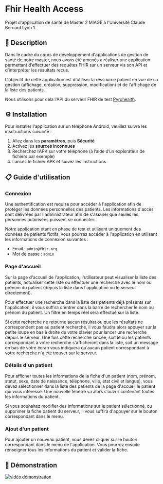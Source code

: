 # Fhir Health Access
Projet d'application de santé de Master 2 MIAGE à l'Université Claude Bernard Lyon 1.

## 📄 Description
Dans le cadre du cours de développement d'applications de gestion de santé de notre master, nous avons été amenés à réaliser une application permettant d’effectuer des requêtes FHIR sur un serveur via son API et d’interpréter les résultats reçus.

L'objectif de cette application est d'utiliser la ressource patient en vue de sa gestion (affichage, création, suppression, modification) et de l'affichage de la liste des patients.

Nous utilisons pour cela l'API du serveur FHIR de test [Pyrohealth](https://stu3.test.pyrohealth.net/fhir/).

## ⚙ Installation
Pour installer l'application sur un téléphone Android, veuillez suivre les insctructions suivante :
1. Allez dans les **paramètres**, puis **Sécurité**
2. Activez les **sources inconnues**
3. Recherchez l’APK sur votre téléphone (à l’aide d’un explorateur de fichiers par exemple)
4. Lancez le fichier APK et suivez les instructions

## 📋 Guide d'utilisation

### Connexion
Une authentification est requise pour accéder à l'application afin de protéger les données personnelles des patients. Les informations d'accès sont délivrées par l'administrateur afin de s'assurer que seules les personnes autorisées puissent se connecter.

Notre application étant en phase de test et utilisant uniquement des données de patients fictifs, vous pourrez accéder à l'application en utilisant les informations de connexion suivantes :

* Email : `admin@fhir.org`
* Mot de passe : `admin`

### Page d'accueil
Sur la page d'accueil de l'application, l'utilisateur peut visualiser la liste des patients, actualiser cette liste ou effectuer une recherche avec le nom ou prénom du patient (depuis la liste dans l'application ou le serveur directement).

Pour effectuer une recherche dans la liste des patients déjà présents sur l'application, il vous suffira d'entrer dans la barre de rechercher le nom ou prénom du patient. Un filtre en temps réel sera effectué sur la liste.

Si cette recherche ne retourne aucun résultat ou que les résultats ne correspondent pas au patient recherché, il vous faudra alors appuyer sur la petite loupe en bas à droite de votre clavier pour lancer une recherche depuis le serveur. 
Une fois cette recherche lancée, soit le ou les patients correspondant à votre recherche s'afficheront dans la liste, soit un message en bas de votre écran vous indiquera qu'aucun patient correspondant à votre recherche n'a été trouver sur le serveur.

### Détails d'un patient
Pour afficher toutes les informations de la fiche d'un patient (nom, prénom, statut, sexe, date de naissance, téléphone, ville, état civil et langue), vous devez sélectionner dans la liste des patients de la page d'accueil le patient qui vous intéresse.
Une nouvelle fenêtre va alors s'ouvrir contenant toutes les informations du patient. 

Si vous souhaitez modifier des informations sur le patient sélectionné, ou supprimer la fiche patient du serveur, il vous suffira d'appuyer sur le bouton correspondant dans le menu.

### Ajout d'un patient
Pour ajouter un nouveau patient, vous devez cliquer sur le bouton correspondant dans le menu de l'application. Vous pourrez ensuite renseigner tous les informations du patient et valider la fiche.

## 🎥 Démonstration
[![vidéo démonstration](https://i.ibb.co/X5cQKwj/vid.jpg)](https://youtu.be/P2mCOxJprFM)

